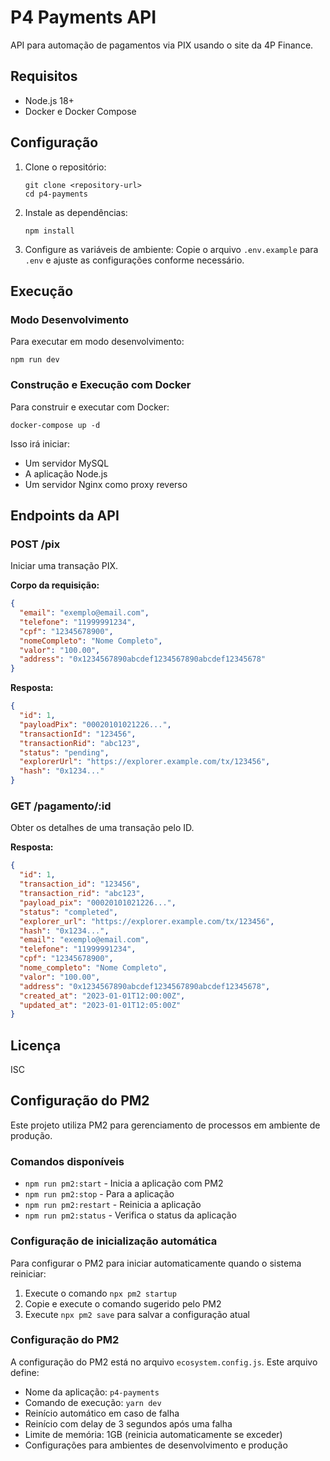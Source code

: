 # P4 Payments API

API para automação de pagamentos via PIX usando o site da 4P Finance.

## Requisitos

- Node.js 18+
- Docker e Docker Compose

## Configuração

1. Clone o repositório:
   ```
   git clone <repository-url>
   cd p4-payments
   ```

2. Instale as dependências:
   ```
   npm install
   ```

3. Configure as variáveis de ambiente:
   Copie o arquivo `.env.example` para `.env` e ajuste as configurações conforme necessário.

## Execução

### Modo Desenvolvimento

Para executar em modo desenvolvimento:

```
npm run dev
```

### Construção e Execução com Docker

Para construir e executar com Docker:

```
docker-compose up -d
```

Isso irá iniciar:
- Um servidor MySQL
- A aplicação Node.js
- Um servidor Nginx como proxy reverso

## Endpoints da API

### POST /pix

Iniciar uma transação PIX.

**Corpo da requisição:**
```json
{
  "email": "exemplo@email.com",
  "telefone": "11999991234",
  "cpf": "12345678900",
  "nomeCompleto": "Nome Completo",
  "valor": "100.00",
  "address": "0x1234567890abcdef1234567890abcdef12345678"
}
```

**Resposta:**
```json
{
  "id": 1,
  "payloadPix": "00020101021226...",
  "transactionId": "123456",
  "transactionRid": "abc123",
  "status": "pending",
  "explorerUrl": "https://explorer.example.com/tx/123456",
  "hash": "0x1234..."
}
```

### GET /pagamento/:id

Obter os detalhes de uma transação pelo ID.

**Resposta:**
```json
{
  "id": 1,
  "transaction_id": "123456",
  "transaction_rid": "abc123",
  "payload_pix": "00020101021226...",
  "status": "completed",
  "explorer_url": "https://explorer.example.com/tx/123456",
  "hash": "0x1234...",
  "email": "exemplo@email.com",
  "telefone": "11999991234",
  "cpf": "12345678900",
  "nome_completo": "Nome Completo",
  "valor": "100.00",
  "address": "0x1234567890abcdef1234567890abcdef12345678",
  "created_at": "2023-01-01T12:00:00Z",
  "updated_at": "2023-01-01T12:05:00Z"
}
```

## Licença

ISC

## Configuração do PM2

Este projeto utiliza PM2 para gerenciamento de processos em ambiente de produção.

### Comandos disponíveis

- `npm run pm2:start` - Inicia a aplicação com PM2
- `npm run pm2:stop` - Para a aplicação
- `npm run pm2:restart` - Reinicia a aplicação
- `npm run pm2:status` - Verifica o status da aplicação

### Configuração de inicialização automática

Para configurar o PM2 para iniciar automaticamente quando o sistema reiniciar:

1. Execute o comando `npx pm2 startup`
2. Copie e execute o comando sugerido pelo PM2
3. Execute `npx pm2 save` para salvar a configuração atual

### Configuração do PM2

A configuração do PM2 está no arquivo `ecosystem.config.js`. Este arquivo define:

- Nome da aplicação: `p4-payments`
- Comando de execução: `yarn dev`
- Reinício automático em caso de falha
- Reinício com delay de 3 segundos após uma falha
- Limite de memória: 1GB (reinicia automaticamente se exceder)
- Configurações para ambientes de desenvolvimento e produção 